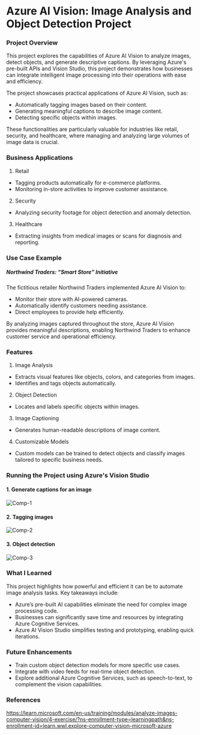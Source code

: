 # Azure AI Vision: Image Analysis and Object Detection Project

### Project Overview

This project explores the capabilities of Azure AI Vision to analyze images, detect objects, and generate descriptive captions. By leveraging Azure's pre-built APIs and Vision Studio, this project demonstrates how businesses can integrate intelligent image processing into their operations with ease and efficiency.

The project showcases practical applications of Azure AI Vision, such as:

- Automatically tagging images based on their content.
- Generating meaningful captions to describe image content.
- Detecting specific objects within images.

These functionalities are particularly valuable for industries like retail, security, and healthcare, where managing and analyzing large volumes of image data is crucial.

### Business Applications

1. Retail
- Tagging products automatically for e-commerce platforms.
- Monitoring in-store activities to improve customer assistance.

2. Security
- Analyzing security footage for object detection and anomaly detection.

3. Healthcare
- Extracting insights from medical images or scans for diagnosis and reporting.

### Use Case Example

##### Northwind Traders: “Smart Store” Initiative

The fictitious retailer Northwind Traders implemented Azure AI Vision to:

- Monitor their store with AI-powered cameras.
- Automatically identify customers needing assistance.
- Direct employees to provide help efficiently.

By analyzing images captured throughout the store, Azure AI Vision provides meaningful descriptions, enabling Northwind Traders to enhance customer service and operational efficiency.

### Features

1. Image Analysis
- Extracts visual features like objects, colors, and categories from images.
- Identifies and tags objects automatically.

2. Object Detection
- Locates and labels specific objects within images.

3. Image Captioning
- Generates human-readable descriptions of image content.

4. Customizable Models
- Custom models can be trained to detect objects and classify images tailored to specific business needs.

### Running the Project using Azure's Vision Studio

#### 1. Generate captions for an image

![Comp-1](https://github.com/user-attachments/assets/f1b45cfc-bc97-42af-b068-7402fae0eb66)

#### 2. Tagging images

![Comp-2](https://github.com/user-attachments/assets/a2b4e997-c860-4b68-b7a1-e8ac4cc493a6)

#### 3. Object detection

![Comp-3](https://github.com/user-attachments/assets/4995b456-52ee-426f-b3dd-acc5641bef45)

### What I Learned

This project highlights how powerful and efficient it can be to automate image analysis tasks. Key takeaways include:

- Azure’s pre-built AI capabilities eliminate the need for complex image processing code.
- Businesses can significantly save time and resources by integrating Azure Cognitive Services.
- Azure AI Vision Studio simplifies testing and prototyping, enabling quick iterations.

### Future Enhancements

- Train custom object detection models for more specific use cases.
- Integrate with video feeds for real-time object detection.
- Explore additional Azure Cognitive Services, such as speech-to-text, to complement the vision capabilities.

### References

https://learn.microsoft.com/en-us/training/modules/analyze-images-computer-vision/4-exercise/?ns-enrollment-type=learningpath&ns-enrollment-id=learn.wwl.explore-computer-vision-microsoft-azure
